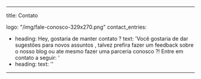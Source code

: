 
---
title: Contato

logo: "/img/fale-conosco-329x270.png"
contact_entries:
  - heading: Hey, gostaria de manter contato ?
    text: 'Você gostaria de dar sugestões para novos assuntos , talvez prefira fazer um feedback sobre o nosso blog ou ate mesmo fazer uma parceria conosco ?! Entre em contato a seguir:    ' 
  - heading: 
    text: '' 

---


<h3 class="f4 b lh-title mb2"></h3>
